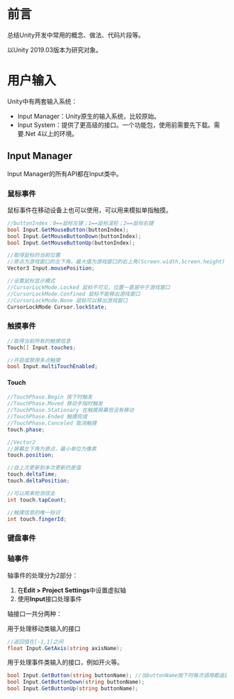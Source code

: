 # 前言

总结Unity开发中常用的概念、做法、代码片段等。

以Unity 2019.03版本为研究对象。

# 用户输入

Unity中有两套输入系统：

* Input Manager：Unity原生的输入系统，比较原始。
* Input System：提供了更高级的接口。一个功能包，使用前需要先下载。需要.Net 4以上的环境。

## Input Manager

Input Manager的所有API都在Input类中。

### 鼠标事件

鼠标事件在移动设备上也可以使用，可以用来模拟单指触摸。

```c#
//buttonIndex：0==鼠标左键；1==鼠标滚轮；2==鼠标右键
bool Input.GetMouseButton(buttonIndex);
bool Input.GetMouseButtonDown(buttonIndex);
bool Input.GetMouseButtonUp(buttonIndex);

//取得鼠标的当前位置
//原点为游戏窗口的左下角，最大值为游戏窗口的右上角(Screen.width,Screen.height)
Vector3 Input.mousePosition;

//设置鼠标显示模式
//CursorLockMode.Locked 鼠标不可见，位置一直居中于游戏窗口
//CursorLockMode.Confined 鼠标不能移出游戏窗口
//CursorLockMode.None 鼠标可以移出游戏窗口
CursorLockMode Cursor.lockState;
```

### 触摸事件

```c#
//取得当前所有的触摸信息
Touch[] Input.touches;

//开启或禁用多点触摸
bool Input.multiTouchEnabled;
```

#### Touch

```c#
//TouchPhase.Begin 按下时触发
//TouchPhase.Moved 移动手指时触发
//TouchPhase.Stationary 在触摸屏幕但没有移动
//TouchPhase.Ended 触摸完成
//TouchPhase.Canceled 取消触摸
touch.phase;

//Vector2
//屏幕左下角为原点，最小单位为像素
touch.position;

//自上次更新到本次更新的差值
touch.deltaTime;
touch.deltaPosition;

//可以用来检测双击
int touch.tapCount;

//触摸信息的唯一标识
int touch.fingerId;
```

### 键盘事件

### 轴事件

轴事件的处理分为2部分：

1. 在**Edit > Project Settings**中设置虚拟轴
2. 使用**Input**接口处理事件

轴接口一共分两种：

用于处理移动类输入的接口

```c#
//返回值在[-1,1]之间
float Input.GetAxis(string axisName);
```

用于处理事件类输入的接口，例如开火等。

```c#
bool Input.GetButton(string buttonName); //当buttonName按下时每次调用都返回true
bool Input.GetButtonDown(string buttonName);
bool Input.GetButtonUp(string buttonName);
```

